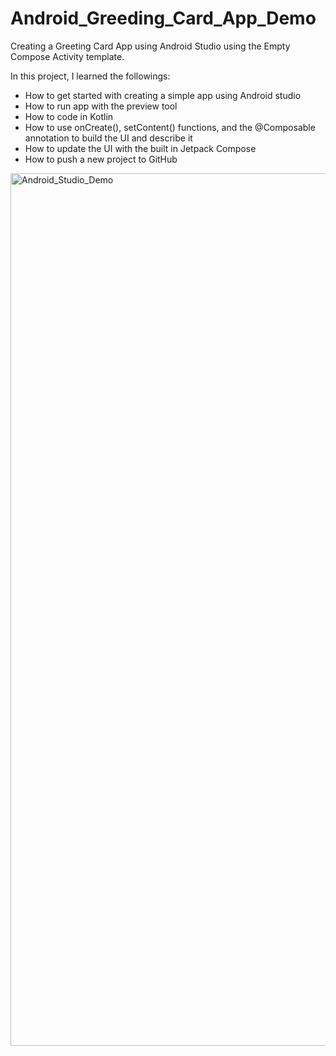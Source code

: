 # Android_Greeding_Card_App_Demo

Creating a Greeting Card App using Android Studio using the Empty Compose Activity template. 

In this project, I learned the followings:

- How to get started with creating a simple app using Android studio
- How to run app with the preview tool
- How to code in Kotlin
- How to use onCreate(), setContent() functions, and the @Composable annotation to build the UI and describe it
- How to update the UI with the built in Jetpack Compose
- How to push a new project to GitHub

<img width="1396" alt="Android_Studio_Demo" src="https://user-images.githubusercontent.com/89494794/218284775-1be46b46-8f82-4c1d-897b-3f46ed483f64.png">
